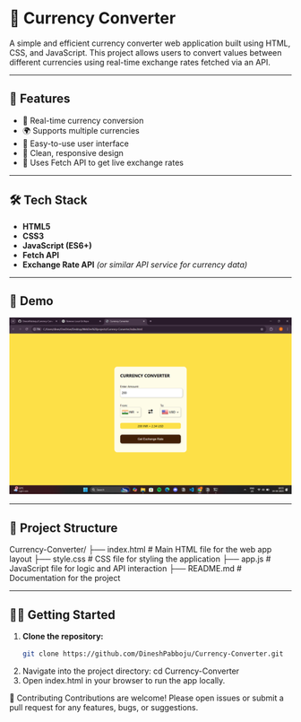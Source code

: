 # 💱 Currency Converter

A simple and efficient currency converter web application built using HTML, CSS, and JavaScript. This project allows users to convert values between different currencies using real-time exchange rates fetched via an API.

---

## 🚀 Features

- 🔄 Real-time currency conversion
- 🌍 Supports multiple currencies
- 🧠 Easy-to-use user interface
- 🧩 Clean, responsive design
- 🔗 Uses Fetch API to get live exchange rates

---

## 🛠️ Tech Stack

- **HTML5**
- **CSS3**
- **JavaScript (ES6+)**
- **Fetch API**
- **Exchange Rate API** *(or similar API service for currency data)*

---

## 📸 Demo

![Currency Converter Screenshot](screenshot.png)  


---

## 📂 Project Structure

Currency-Converter/
├── index.html         # Main HTML file for the web app layout
├── style.css          # CSS file for styling the application
├── app.js          # JavaScript file for logic and API interaction
├── README.md          # Documentation for the project


---

## 🧑‍💻 Getting Started

1. **Clone the repository:**
   ```bash
   git clone https://github.com/DineshPabboju/Currency-Converter.git
2. Navigate into the project directory:
   cd Currency-Converter
3. Open index.html in your browser to run the app locally.


🙌 Contributing
Contributions are welcome! Please open issues or submit a pull request for any features, bugs, or suggestions.
